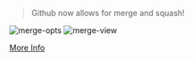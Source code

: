> Github now allows for merge and squash!

![merge-opts](images/github-merge-opts.png)
![merge-view](images/github-merge-view.png)

[More Info](https://github.com/blog/2141-squash-your-commits)
